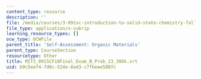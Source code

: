 ```yaml
---
content_type: resource
description: ''
file: /media/courses/3-091sc-introduction-to-solid-state-chemistry-fall-2010/b9c5eef47d0c524e8ad3c7fbeee5807c_MIT3_091SCF10Final_Exam_B_Prob_13_300k.vtt
file_type: application/x-subrip
learning_resource_types: []
ocw_type: OCWFile
parent_title: 'Self-Assessment: Organic Materials'
parent_type: CourseSection
resourcetype: Other
title: MIT3_091SCF10Final_Exam_B_Prob_13_300k.srt
uid: b9c5eef4-7d0c-524e-8ad3-c7fbeee5807c
---
```

